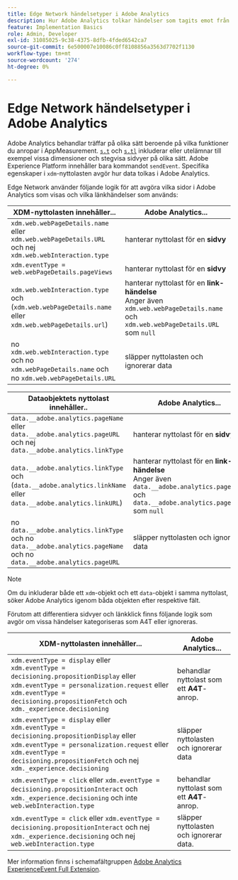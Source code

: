 ```yaml
---
title: Edge Network händelsetyper i Adobe Analytics
description: Hur Adobe Analytics tolkar händelser som tagits emot från Edge Network.
feature: Implementation Basics
role: Admin, Developer
exl-id: 31085025-9c38-4375-8dfb-4fded6542ca7
source-git-commit: 6e500007e10086c0ff8108856a3563d7702f1130
workflow-type: tm+mt
source-wordcount: '274'
ht-degree: 0%

---
```


# Edge Network händelsetyper i Adobe Analytics

Adobe Analytics behandlar träffar på olika sätt beroende på vilka funktioner du anropar i AppMeasurement. [`s.t`](/help/implement/vars/functions/t-method.md) och [`s.tl`](/help/implement/vars/functions/tl-method.md) inkluderar eller utelämnar till exempel vissa dimensioner och stegvisa sidvyer på olika sätt. Adobe Experience Platform innehåller bara kommandot `sendEvent`. Specifika egenskaper i `xdm`-nyttolasten avgör hur data tolkas i Adobe Analytics.

Edge Network använder följande logik för att avgöra vilka sidor i Adobe Analytics som visas och vilka länkhändelser som används:

| XDM-nyttolasten innehåller... | Adobe Analytics... |
|---|---|
| `xdm.web.webPageDetails.name` eller `xdm.web.webPageDetails.URL` och nej `xdm.web.webInteraction.type` | hanterar nyttolast för en **sidvy** |
| `xdm.eventType = web.webPageDetails.pageViews` | hanterar nyttolast för en **sidvy** |
| `xdm.web.webInteraction.type` och (`xdm.web.webPageDetails.name` eller `xdm.web.webPageDetails.url`) | hanterar nyttolast för en **link-händelse** <br/>Anger även `xdm.web.webPageDetails.name` och `xdm.web.webPageDetails.URL` som `null` |
| no `xdm.web.webInteraction.type` och no `xdm.webPageDetails.name` och no `xdm.web.webPageDetails.URL` | släpper nyttolasten och ignorerar data |

| Dataobjektets nyttolast innehåller.. | Adobe Analytics... |
|---|---|
| `data.__adobe.analytics.pageName` eller `data.__adobe.analytics.pageURL` och nej `data.__adobe.analytics.linkType` | hanterar nyttolast för en **sidvy** |
| `data.__adobe.analytics.linkType` och (`data.__adobe.analytics.linkName` eller `data.__adobe.analytics.linkURL`) | hanterar nyttolast för en **link-händelse** <br/>Anger även `data.__adobe.analytics.pageName` och `data.__adobe.analytics.pageURL` som `null` |
| no `data.__adobe.analytics.linkType` och no `data.__adobe.analytics.pageName` och no `data.__adobe.analytics.pageURL` | släpper nyttolasten och ignorerar data |

>[!NOTE]
>
>Om du inkluderar både ett `xdm`-objekt och ett `data`-objekt i samma nyttolast, söker Adobe Analytics igenom båda objekten efter respektive fält.

Förutom att differentiera sidvyer och länkklick finns följande logik som avgör om vissa händelser kategoriseras som A4T eller ignoreras.

| XDM-nyttolasten innehåller... | Adobe Analytics... |
|---|---|
| `xdm.eventType = display` eller <br/>`xdm.eventType = decisioning.propositionDisplay` eller <br/>`xdm.eventType = personalization.request` eller <br/>`xdm.eventType = decisioning.propositionFetch` och `xdm._experience.decisioning` | behandlar nyttolast som ett **A4T**-anrop. |
| `xdm.eventType = display` eller <br/>`xdm.eventType = decisioning.propositionDisplay` eller <br/>`xdm.eventType = personalization.request` eller <br/>`xdm.eventType = decisioning.propositionFetch` och nej `xdm._experience.decisioning` | släpper nyttolasten och ignorerar data |
| `xdm.eventType = click` eller `xdm.eventType = decisioning.propositionInteract` och `xdm._experience.decisioning` och inte `web.webInteraction.type` | behandlar nyttolast som ett **A4T**-anrop. |
| `xdm.eventType = click` eller `xdm.eventType = decisioning.propositionInteract` och nej `xdm._experience.decisioning` och nej `web.webInteraction.type` | släpper nyttolasten och ignorerar data. |

Mer information finns i schemafältgruppen [Adobe Analytics ExperienceEvent Full Extension](https://experienceleague.adobe.com/en/docs/experience-platform/xdm/field-groups/event/analytics-full-extension).
